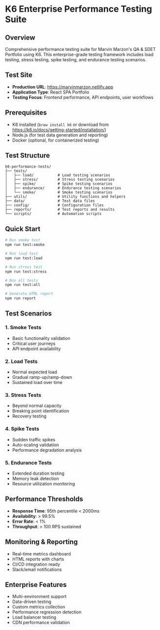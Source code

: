 # K6 Enterprise Performance Testing Suite

## Overview
Comprehensive performance testing suite for Marvin Marzon's QA & SDET Portfolio using K6. This enterprise-grade testing framework includes load testing, stress testing, spike testing, and endurance testing scenarios.

## Test Site
- **Production URL**: https://marvinmarzon.netlify.app
- **Application Type**: React SPA Portfolio
- **Testing Focus**: Frontend performance, API endpoints, user workflows

## Prerequisites
- K6 installed (`brew install k6` or download from https://k6.io/docs/getting-started/installation/)
- Node.js (for test data generation and reporting)
- Docker (optional, for containerized testing)

## Test Structure
```
k6-performance-tests/
├── tests/
│   ├── load/           # Load testing scenarios
│   ├── stress/         # Stress testing scenarios
│   ├── spike/          # Spike testing scenarios
│   ├── endurance/      # Endurance testing scenarios
│   └── smoke/          # Smoke testing scenarios
├── utils/              # Utility functions and helpers
├── data/               # Test data files
├── config/             # Configuration files
├── reports/            # Test reports and results
└── scripts/            # Automation scripts
```

## Quick Start
```bash
# Run smoke test
npm run test:smoke

# Run load test
npm run test:load

# Run stress test
npm run test:stress

# Run all tests
npm run test:all

# Generate HTML report
npm run report
```

## Test Scenarios

### 1. Smoke Tests
- Basic functionality validation
- Critical user journeys
- API endpoint availability

### 2. Load Tests
- Normal expected load
- Gradual ramp-up/ramp-down
- Sustained load over time

### 3. Stress Tests
- Beyond normal capacity
- Breaking point identification
- Recovery testing

### 4. Spike Tests
- Sudden traffic spikes
- Auto-scaling validation
- Performance degradation analysis

### 5. Endurance Tests
- Extended duration testing
- Memory leak detection
- Resource utilization monitoring

## Performance Thresholds
- **Response Time**: 95th percentile < 2000ms
- **Availability**: > 99.5%
- **Error Rate**: < 1%
- **Throughput**: > 100 RPS sustained

## Monitoring & Reporting
- Real-time metrics dashboard
- HTML reports with charts
- CI/CD integration ready
- Slack/email notifications

## Enterprise Features
- Multi-environment support
- Data-driven testing
- Custom metrics collection
- Performance regression detection
- Load balancer testing
- CDN performance validation